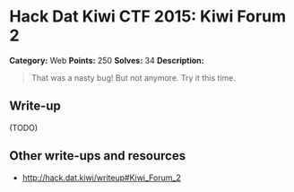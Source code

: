 # Hack Dat Kiwi CTF 2015: Kiwi Forum 2

**Category:** Web
**Points:** 250
**Solves:** 34
**Description:**

> That was a nasty bug!  But not anymore. Try it this time.


## Write-up

(TODO)

## Other write-ups and resources

* <http://hack.dat.kiwi/writeup#Kiwi_Forum_2>
